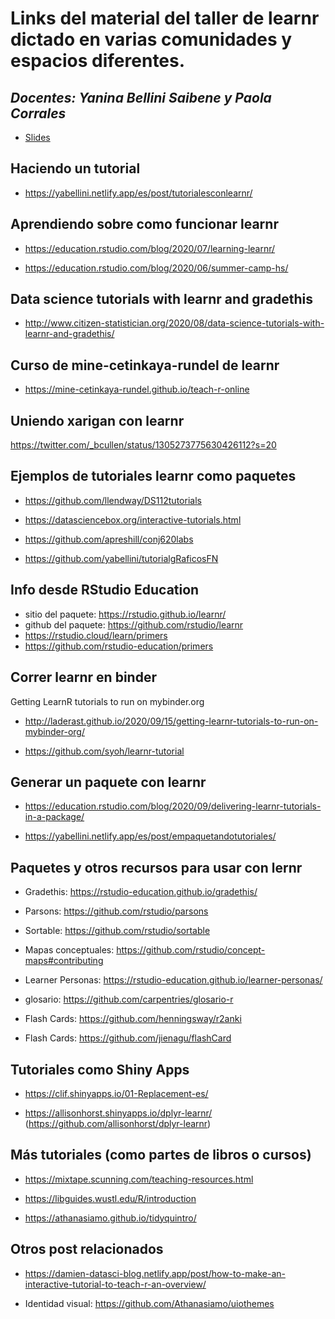 # Links del material del taller de learnr dictado en varias comunidades y espacios diferentes.

## _Docentes: Yanina Bellini Saibene y Paola Corrales_

* [Slides](https://docs.google.com/presentation/d/1JsN6zKY6SGlCqnFjCqQiThMQ2UrnxT9Hb-1HW_fP_Cc/edit?usp=sharing)

## Haciendo un tutorial

* https://yabellini.netlify.app/es/post/tutorialesconlearnr/

## Aprendiendo sobre como funcionar learnr

* https://education.rstudio.com/blog/2020/07/learning-learnr/

* https://education.rstudio.com/blog/2020/06/summer-camp-hs/

## Data science tutorials with learnr and gradethis

* http://www.citizen-statistician.org/2020/08/data-science-tutorials-with-learnr-and-gradethis/

## Curso de mine-cetinkaya-rundel de learnr

* https://mine-cetinkaya-rundel.github.io/teach-r-online

## Uniendo xarigan con learnr

https://twitter.com/_bcullen/status/1305273775630426112?s=20

## Ejemplos de tutoriales learnr como paquetes

* https://github.com/llendway/DS112tutorials

* https://datasciencebox.org/interactive-tutorials.html

* https://github.com/apreshill/conj620labs

* https://github.com/yabellini/tutorialgRaficosFN

## Info desde RStudio Education

* sitio del paquete: https://rstudio.github.io/learnr/
* github del paquete: https://github.com/rstudio/learnr
* https://rstudio.cloud/learn/primers
* https://github.com/rstudio-education/primers

## Correr learnr en binder

Getting LearnR tutorials to run on mybinder.org

* http://laderast.github.io/2020/09/15/getting-learnr-tutorials-to-run-on-mybinder-org/

* https://github.com/syoh/learnr-tutorial


## Generar un paquete con learnr

* https://education.rstudio.com/blog/2020/09/delivering-learnr-tutorials-in-a-package/

* https://yabellini.netlify.app/es/post/empaquetandotutoriales/


## Paquetes y otros recursos para usar con lernr

* Gradethis: https://rstudio-education.github.io/gradethis/

* Parsons: https://github.com/rstudio/parsons

* Sortable: https://github.com/rstudio/sortable

* Mapas conceptuales: https://github.com/rstudio/concept-maps#contributing

* Learner Personas: https://rstudio-education.github.io/learner-personas/

* glosario: https://github.com/carpentries/glosario-r

* Flash Cards: https://github.com/henningsway/r2anki

* Flash Cards: https://github.com/jienagu/flashCard

## Tutoriales como Shiny Apps

* https://clif.shinyapps.io/01-Replacement-es/

* https://allisonhorst.shinyapps.io/dplyr-learnr/ (https://github.com/allisonhorst/dplyr-learnr)

## Más tutoriales (como partes de libros o cursos)

* https://mixtape.scunning.com/teaching-resources.html

* https://libguides.wustl.edu/R/introduction

* https://athanasiamo.github.io/tidyquintro/

## Otros post relacionados

* https://damien-datasci-blog.netlify.app/post/how-to-make-an-interactive-tutorial-to-teach-r-an-overview/

* Identidad visual: https://github.com/Athanasiamo/uiothemes

